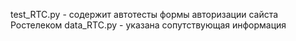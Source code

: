 test_RTC.py - содержит автотесты формы авторизации сайста Ростелеком
data_RTC.py - указана сопутствующая информация
